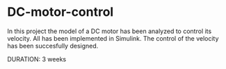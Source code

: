 # DC-motor-control
In this project the model of a DC motor has been analyzed to control its velocity. All has been implemented in Simulink. The control of the velocity has been succesfully designed.

DURATION: 3 weeks
